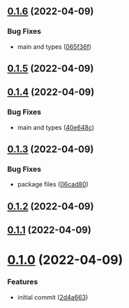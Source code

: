 ## [0.1.6](https://github.com/GiovanniCardamone/envpick/compare/v0.1.5...v0.1.6) (2022-04-09)

### Bug Fixes

-   main and types ([065f36f](https://github.com/GiovanniCardamone/envpick/commit/065f36f7d40c0ce366da9f25bdc39637e772ee90))

## [0.1.5](https://github.com/GiovanniCardamone/envpick/compare/v0.1.4...v0.1.5) (2022-04-09)

## [0.1.4](https://github.com/GiovanniCardamone/envpick/compare/v0.1.3...v0.1.4) (2022-04-09)

### Bug Fixes

-   main and types ([40e648c](https://github.com/GiovanniCardamone/envpick/commit/40e648cec57e00786bbb03d0ff2892bb9a3fa7ee))

## [0.1.3](https://github.com/GiovanniCardamone/envpick/compare/v0.1.2...v0.1.3) (2022-04-09)

### Bug Fixes

-   package files ([06cad80](https://github.com/GiovanniCardamone/envpick/commit/06cad801f42c7f161261ab099956a1a8cc923810))

## [0.1.2](https://github.com/GiovanniCardamone/envpick/compare/v0.1.1...v0.1.2) (2022-04-09)

## [0.1.1](https://github.com/GiovanniCardamone/envpick/compare/v0.1.0...v0.1.1) (2022-04-09)

# [0.1.0](https://github.com/GiovanniCardamone/envpick/compare/2d4a66310c1c038342e95e16469598f03cb0c06f...v0.1.0) (2022-04-09)

### Features

-   initial commit ([2d4a663](https://github.com/GiovanniCardamone/envpick/commit/2d4a66310c1c038342e95e16469598f03cb0c06f))

